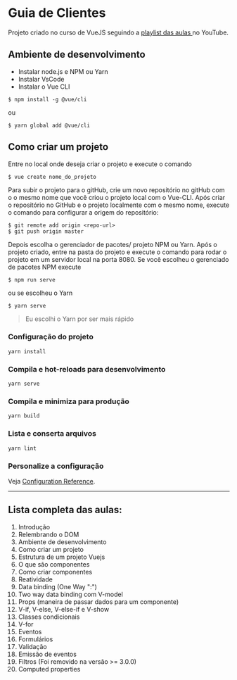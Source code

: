 # Guia de Clientes

Projeto criado no curso de VueJS seguindo a [playlist das aulas ](https://youtube.com/playlist?list=PLJ_KhUnlXUPteacVhunyK5M8SKIadeED0) no YouTube.

## Ambiente de desenvolvimento
- Instalar node.js e NPM ou Yarn
- Instalar VsCode
- Instalar o Vue CLI 

```
$ npm install -g @vue/cli
```
ou
```
$ yarn global add @vue/cli
```
## Como criar um projeto

Entre no local onde deseja criar o projeto e execute o comando
```
$ vue create nome_do_projeto
```
Para subir o projeto para o gitHub, crie um novo repositório no gitHub com o o mesmo nome que você criou o projeto local com o Vue-CLI. Após criar o repositório no GitHub e o projeto localmente com o mesmo nome, execute o comando para configurar a origem do repositório:
```
$ git remote add origin <repo-url>
$ git push origin master
```
Depois escolha o gerenciador de pacotes/ projeto NPM ou Yarn. 
Após o projeto criado, entre na pasta do projeto e execute o comando para rodar o projeto em um servidor local na porta 8080. Se você escolheu o gerenciado de pacotes NPM execute
```
$ npm run serve
```
ou se escolheu o Yarn
```
$ yarn serve
```
>Eu escolhi o Yarn por ser mais rápido

### Configuração do projeto
```
yarn install
```

### Compila e hot-reloads para desenvolvimento
```
yarn serve
```

### Compila e minimiza para produção
```
yarn build
```

### Lista e conserta arquivos
```
yarn lint
```

### Personalize a configuração
Veja [Configuration Reference](https://cli.vuejs.org/config/).


---
## Lista completa das aulas:
1. Introdução
2. Relembrando o DOM
3. Ambiente de desenvolvimento
4. Como criar um projeto
5. Estrutura de um projeto Vuejs
6. O que são componentes
7. Como criar componentes
8. Reatividade
9. Data binding (One Way ":")
10. Two way data binding com V-model
11. Props (maneira de passar dados para um componente)
12. V-if, V-else, V-else-if e V-show
13. Classes condicionais
14. V-for
15. Eventos
16. Formulários
17. Validação
18. Emissão de eventos
19. Filtros (Foi removido na versão >= 3.0.0)
20. Computed properties
